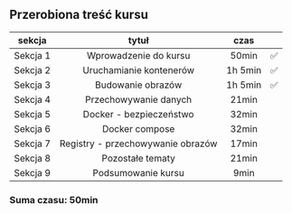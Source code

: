 ## Przerobiona treść kursu

| sekcja   | tytuł         | czas | |
| -------- | :-------------: | :--: | :--: |
| Sekcja 1 | Wprowadzenie do kursu | 50min | ✅ |
| Sekcja 2 | Uruchamianie kontenerów | 1h 5min | ✅ |
| Sekcja 3 | Budowanie obrazów | 1h 5min | ✅ |
| Sekcja 4 | Przechowywanie danych | 21min |  |
| Sekcja 5 | Docker - bezpieczeństwo | 32min |  |
| Sekcja 6 | Docker compose | 32min |  |
| Sekcja 7 | Registry - przechowywanie obrazów | 17min |  |
| Sekcja 8 | Pozostałe tematy | 21min |  |
| Sekcja 9 | Podsumowanie kursu | 9min |  |
  
### Suma czasu: 50min